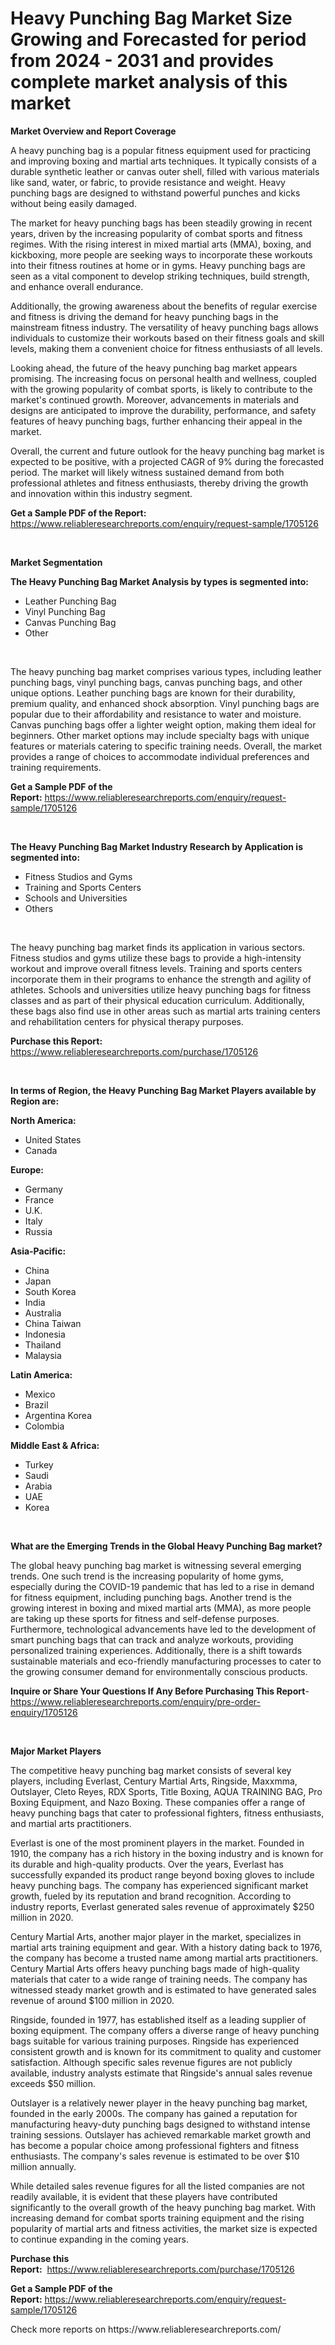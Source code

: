 <p><h1>Heavy Punching Bag Market Size Growing and Forecasted for period from 2024 - 2031 and provides complete market analysis of this market</h1></p><p><strong>Market Overview and Report Coverage</strong></p>
<p><p>A heavy punching bag is a popular fitness equipment used for practicing and improving boxing and martial arts techniques. It typically consists of a durable synthetic leather or canvas outer shell, filled with various materials like sand, water, or fabric, to provide resistance and weight. Heavy punching bags are designed to withstand powerful punches and kicks without being easily damaged.</p><p>The market for heavy punching bags has been steadily growing in recent years, driven by the increasing popularity of combat sports and fitness regimes. With the rising interest in mixed martial arts (MMA), boxing, and kickboxing, more people are seeking ways to incorporate these workouts into their fitness routines at home or in gyms. Heavy punching bags are seen as a vital component to develop striking techniques, build strength, and enhance overall endurance.</p><p>Additionally, the growing awareness about the benefits of regular exercise and fitness is driving the demand for heavy punching bags in the mainstream fitness industry. The versatility of heavy punching bags allows individuals to customize their workouts based on their fitness goals and skill levels, making them a convenient choice for fitness enthusiasts of all levels.</p><p>Looking ahead, the future of the heavy punching bag market appears promising. The increasing focus on personal health and wellness, coupled with the growing popularity of combat sports, is likely to contribute to the market's continued growth. Moreover, advancements in materials and designs are anticipated to improve the durability, performance, and safety features of heavy punching bags, further enhancing their appeal in the market.</p><p>Overall, the current and future outlook for the heavy punching bag market is expected to be positive, with a projected CAGR of 9% during the forecasted period. The market will likely witness sustained demand from both professional athletes and fitness enthusiasts, thereby driving the growth and innovation within this industry segment.</p></p>
<p><strong>Get a Sample PDF of the Report:</strong> <a href="https://www.reliableresearchreports.com/enquiry/request-sample/1705126">https://www.reliableresearchreports.com/enquiry/request-sample/1705126</a></p>
<p>&nbsp;</p>
<p><strong>Market Segmentation</strong></p>
<p><strong>The Heavy Punching Bag Market Analysis by types is segmented into:</strong></p>
<p><ul><li>Leather Punching Bag</li><li>Vinyl Punching Bag</li><li>Canvas Punching Bag</li><li>Other</li></ul></p>
<p>&nbsp;</p>
<p><p>The heavy punching bag market comprises various types, including leather punching bags, vinyl punching bags, canvas punching bags, and other unique options. Leather punching bags are known for their durability, premium quality, and enhanced shock absorption. Vinyl punching bags are popular due to their affordability and resistance to water and moisture. Canvas punching bags offer a lighter weight option, making them ideal for beginners. Other market options may include specialty bags with unique features or materials catering to specific training needs. Overall, the market provides a range of choices to accommodate individual preferences and training requirements.</p></p>
<p><strong>Get a Sample PDF of the Report:</strong>&nbsp;<a href="https://www.reliableresearchreports.com/enquiry/request-sample/1705126">https://www.reliableresearchreports.com/enquiry/request-sample/1705126</a></p>
<p>&nbsp;</p>
<p><strong>The Heavy Punching Bag Market Industry Research by Application is segmented into:</strong></p>
<p><ul><li>Fitness Studios and Gyms</li><li>Training and Sports Centers</li><li>Schools and Universities</li><li>Others</li></ul></p>
<p>&nbsp;</p>
<p><p>The heavy punching bag market finds its application in various sectors. Fitness studios and gyms utilize these bags to provide a high-intensity workout and improve overall fitness levels. Training and sports centers incorporate them in their programs to enhance the strength and agility of athletes. Schools and universities utilize heavy punching bags for fitness classes and as part of their physical education curriculum. Additionally, these bags also find use in other areas such as martial arts training centers and rehabilitation centers for physical therapy purposes.</p></p>
<p><strong>Purchase this Report:</strong>&nbsp; <a href="https://www.reliableresearchreports.com/purchase/1705126">https://www.reliableresearchreports.com/purchase/1705126</a></p>
<p>&nbsp;</p>
<p><strong>In terms of Region, the Heavy Punching Bag Market Players available by Region are:</strong></p>
<p>
    <p> <strong> North America: </strong>
        <ul>
            <li>United States</li>
            <li>Canada</li>
        </ul>
        </p> 
    <p> <strong> Europe: </strong>
        <ul>
            <li>Germany</li>
            <li>France</li>
            <li>U.K.</li>
            <li>Italy</li>
            <li>Russia</li>
        </ul>
        </p> 
    <p> <strong> Asia-Pacific: </strong>
        <ul>
            <li>China</li>
            <li>Japan</li>
            <li>South Korea</li>
            <li>India</li>
            <li>Australia</li>
            <li>China Taiwan</li>
            <li>Indonesia</li>
            <li>Thailand</li>
            <li>Malaysia</li>
        </ul>
        </p> 
    <p> <strong> Latin America: </strong>
        <ul>
            <li>Mexico</li>
            <li>Brazil</li>
            <li>Argentina Korea</li>
            <li>Colombia</li>
        </ul>
        </p> 
    <p> <strong> Middle East & Africa: </strong>
        <ul>
            <li>Turkey</li>
            <li>Saudi</li>
            <li>Arabia</li>
            <li>UAE</li>
            <li>Korea</li>
        </ul>
    </p>
    </p>
<p>&nbsp;</p>
<p><strong>What are the Emerging Trends in the Global Heavy Punching Bag market?</strong></p>
<p><p>The global heavy punching bag market is witnessing several emerging trends. One such trend is the increasing popularity of home gyms, especially during the COVID-19 pandemic that has led to a rise in demand for fitness equipment, including punching bags. Another trend is the growing interest in boxing and mixed martial arts (MMA), as more people are taking up these sports for fitness and self-defense purposes. Furthermore, technological advancements have led to the development of smart punching bags that can track and analyze workouts, providing personalized training experiences. Additionally, there is a shift towards sustainable materials and eco-friendly manufacturing processes to cater to the growing consumer demand for environmentally conscious products.</p></p>
<p><strong>Inquire or Share Your Questions If Any Before Purchasing This Report</strong>- <a href="https://www.reliableresearchreports.com/enquiry/pre-order-enquiry/1705126">https://www.reliableresearchreports.com/enquiry/pre-order-enquiry/1705126</a></p>
<p>&nbsp;</p>
<p><strong>Major Market Players</strong></p>
<p><p>The competitive heavy punching bag market consists of several key players, including Everlast, Century Martial Arts, Ringside, Maxxmma, Outslayer, Cleto Reyes, RDX Sports, Title Boxing, AQUA TRAINING BAG, Pro Boxing Equipment, and Nazo Boxing. These companies offer a range of heavy punching bags that cater to professional fighters, fitness enthusiasts, and martial arts practitioners.</p><p>Everlast is one of the most prominent players in the market. Founded in 1910, the company has a rich history in the boxing industry and is known for its durable and high-quality products. Over the years, Everlast has successfully expanded its product range beyond boxing gloves to include heavy punching bags. The company has experienced significant market growth, fueled by its reputation and brand recognition. According to industry reports, Everlast generated sales revenue of approximately $250 million in 2020.</p><p>Century Martial Arts, another major player in the market, specializes in martial arts training equipment and gear. With a history dating back to 1976, the company has become a trusted name among martial arts practitioners. Century Martial Arts offers heavy punching bags made of high-quality materials that cater to a wide range of training needs. The company has witnessed steady market growth and is estimated to have generated sales revenue of around $100 million in 2020.</p><p>Ringside, founded in 1977, has established itself as a leading supplier of boxing equipment. The company offers a diverse range of heavy punching bags suitable for various training purposes. Ringside has experienced consistent growth and is known for its commitment to quality and customer satisfaction. Although specific sales revenue figures are not publicly available, industry analysts estimate that Ringside's annual sales revenue exceeds $50 million.</p><p>Outslayer is a relatively newer player in the heavy punching bag market, founded in the early 2000s. The company has gained a reputation for manufacturing heavy-duty punching bags designed to withstand intense training sessions. Outslayer has achieved remarkable market growth and has become a popular choice among professional fighters and fitness enthusiasts. The company's sales revenue is estimated to be over $10 million annually.</p><p>While detailed sales revenue figures for all the listed companies are not readily available, it is evident that these players have contributed significantly to the overall growth of the heavy punching bag market. With increasing demand for combat sports training equipment and the rising popularity of martial arts and fitness activities, the market size is expected to continue expanding in the coming years.</p></p>
<p><strong>Purchase this Report:</strong>&nbsp;&nbsp;<a href="https://www.reliableresearchreports.com/purchase/1705126">https://www.reliableresearchreports.com/purchase/1705126</a></p>
<p></p>
<p><strong>Get a Sample PDF of the Report:</strong>&nbsp;<a href="https://www.reliableresearchreports.com/enquiry/request-sample/1705126">https://www.reliableresearchreports.com/enquiry/request-sample/1705126</a></p>
<p>Check more reports on https://www.reliableresearchreports.com/</p>